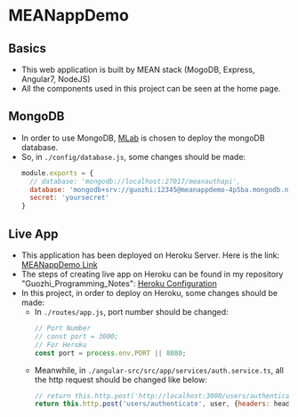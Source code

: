 # MEANappDemo
## Basics
* This web application is built by MEAN stack (MogoDB, Express, Angular7, NodeJS)<br>
* All the components used in this project can be seen at the home page. <br>
## MongoDB
* In order to use MongoDB, [MLab](https://www.mongodb.com/cloud/atlas) is chosen to deploy the mongoDB database.<br>
* So, in `./config/database.js`, some changes should be made: <br>
  ```javascript
  module.exports = {
    // database: 'mongodb://localhost:27017/meanauthapi',
    database: 'mongodb+srv://guozhi:12345@meanappdemo-4p5ba.mongodb.net/test?retryWrites=true',
    secret: 'yoursecret'
  }
  ```
## Live App
* This application has been deployed on Heroku Server. Here is the link: [MEANappDemo Link](https://morning-plains-70777.herokuapp.com/)<br>
* The steps of creating live app on Heroku can be found in my repository "Guozhi_Programming_Notes": [Heroku Configuration]() <br>
* In this project, in order to deploy on Heroku, some changes should be made:
  * In `./routes/app.js`, port number should be changed:
    ```javascript
    // Port Number
    // const port = 3000;
    // For Heroku
    const port = process.env.PORT || 8080;
    ```
  * Meanwhile, in `./angular-src/src/app/services/auth.service.ts`, all the http request should be changed like below:
    ```javascript
    // return this.http.post('http://localhost:3000/users/authenticate', user, {headers: headers})
    return this.http.post('users/authenticate', user, {headers: headers})
    ```
